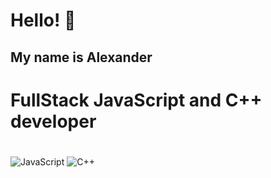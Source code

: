 # Hello! 👋
## My name is Alexander 
# FullStack JavaScript and C++ developer
#
###
![JavaScript](https://img.shields.io/badge/-JavaScript-black?style=for-the-badge&logo=JavaScript&logoColor=)
![C++](https://img.shields.io/badge/-cplusplus-black?style=for-the-badge&logo=cplusplus&logoColor=)





